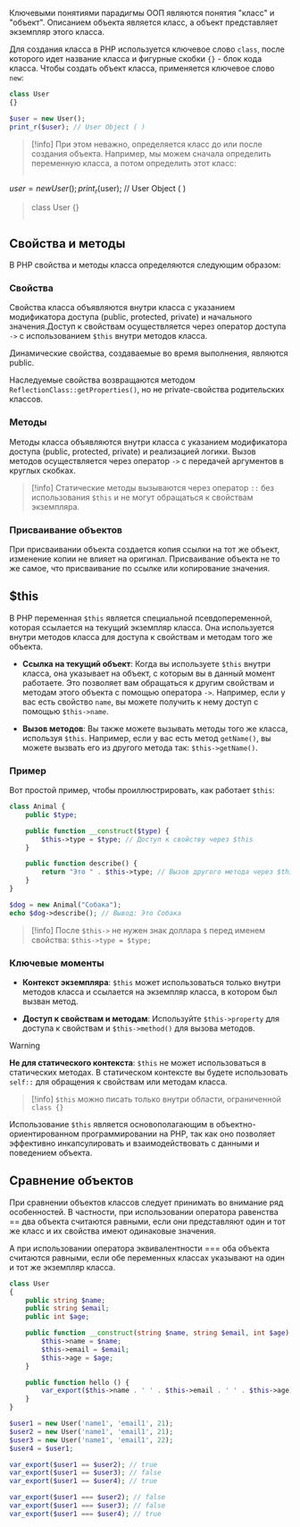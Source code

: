 Ключевыми понятиями парадигмы ООП являются понятия "класс" и "объект". Описанием объекта является класс, а объект представляет экземпляр этого класса.

Для создания класса в PHP используется ключевое слово `class`, после которого идет название класса и фигурные скобки `{}` - блок кода класса. Чтобы создать объект класса, применяется ключевое слово `new`:

```php
class User
{}

$user = new User();
print_r($user); // User Object ( )
```

>[!info]
>При этом неважно, определяется класс до или после создания объекта. Например, мы можем сначала определить переменную класса, а потом определить этот класс:
>```php
$user = new User();
print_r($user); // User Object ( )
>
>class User
{}
>```

## Свойства и методы

В PHP свойства и методы класса определяются следующим образом:
### Свойства

Свойства класса объявляются внутри класса с указанием модификатора доступа (public, protected, private) и начального значения.Доступ к свойствам осуществляется через оператор доступа `->` с использованием `$this` внутри методов класса.

Динамические свойства, создаваемые во время выполнения, являются public. 

Наследуемые свойства возвращаются методом `ReflectionClass::getProperties()`, но не private-свойства родительских классов.

### Методы

Методы класса объявляются внутри класса с указанием модификатора доступа (public, protected, private) и реализацией логики. Вызов методов осуществляется через оператор `->` с передачей аргументов в круглых скобках.

>[!info]
>Статические методы вызываются через оператор `::` без использования `$this` и не могут обращаться к свойствам экземпляра.

### Присваивание объектов

При присваивании объекта создается копия ссылки на тот же объект, изменение копии не влияет на оригинал. Присваивание объекта не то же самое, что присваивание по ссылке или копирование значения.

## $this

В PHP переменная `$this` является специальной псевдопеременной, которая ссылается на текущий экземпляр класса. Она используется внутри методов класса для доступа к свойствам и методам того же объекта.

- **Ссылка на текущий объект**: Когда вы используете `$this` внутри класса, она указывает на объект, с которым вы в данный момент работаете. Это позволяет вам обращаться к другим свойствам и методам этого объекта с помощью оператора `->`. Например, если у вас есть свойство `name`, вы можете получить к нему доступ с помощью `$this->name`.

- **Вызов методов**: Вы также можете вызывать методы того же класса, используя `$this`. Например, если у вас есть метод `getName()`, вы можете вызвать его из другого метода так: `$this->getName()`.

### Пример

Вот простой пример, чтобы проиллюстрировать, как работает `$this`:

```php
class Animal {
    public $type;

    public function __construct($type) {
        $this->type = $type; // Доступ к свойству через $this
    }

    public function describe() {
        return "Это " . $this->type; // Вызов другого метода через $this
    }
}

$dog = new Animal("Собака");
echo $dog->describe(); // Вывод: Это Собака
```

>[!info]
>После `$this->` не нужен знак доллара `$` перед именем свойства: `$this->type = $type;`
### Ключевые моменты

- **Контекст экземпляра**: `$this` может использоваться только внутри методов класса и ссылается на экземпляр класса, в котором был вызван метод.

- **Доступ к свойствам и методам**: Используйте `$this->property` для доступа к свойствам и `$this->method()` для вызова методов.

>[!warning]
>**Не для статического контекста**: `$this` не может использоваться в статических методах. В статическом контексте вы будете использовать `self::` для обращения к свойствам или методам класса.

>[!info]
`$this` можно писать только внутри области, ограниченной `class {}`

Использование `$this` является основополагающим в объектно-ориентированном программировании на PHP, так как оно позволяет эффективно инкапсулировать и взаимодействовать с данными и поведением объекта.

## Сравнение объектов

При сравнении объектов классов следует принимать во внимание ряд особенностей. В частности, при использовании оператора равенства == два объекта считаются равными, если они представляют один и тот же класс и их свойства имеют одинаковые значения.

А при использовании оператора эквивалентности === оба объекта считаются равными, если обе переменных классах указывают на один и тот же экземпляр класса.

```php
class User
{
    public string $name;
    public string $email;
    public int $age;

    public function __construct(string $name, string $email, int $age) {
        $this->name = $name;
        $this->email = $email;
        $this->age = $age;
    }

    public function hello () {
        var_export($this->name . ' ' . $this->email . ' ' . $this->age);
    }
}

$user1 = new User('name1', 'email1', 21);
$user2 = new User('name1', 'email1', 21);
$user3 = new User('name1', 'email1', 22);
$user4 = $user1;

var_export($user1 == $user2); // true
var_export($user1 == $user3); // false
var_export($user1 == $user4); // true

var_export($user1 === $user2); // false
var_export($user1 === $user3); // false
var_export($user1 === $user4); // true
```
